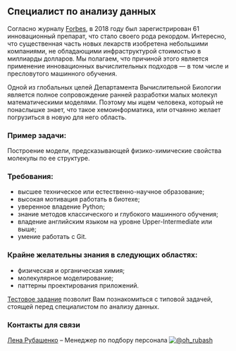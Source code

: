 ## Специалист по анализу данных

Согласно журналу [Forbes](https://www.forbes.com/sites/bernardmunos/2019/01/14/2018-new-drugs-approvals-an-all-time-record-and-a-watershed/#76543a49332d), в 2018 году был зарегистрирован 61 инновационный препарат, что стало своего рода рекордом. Интересно, что существенная часть новых лекарств изобретена небольшими компаниями, не обладающими инфраструктурой стоимостью в миллиарды долларов. Мы полагаем, что причиной этого является применение инновационных вычислительных подходов — в том числе и пресловутого машинного обучения.

Одной из глобальных целей Департамента Вычислительной Биологии является полное сопровождение ранней разработки малых молекул математическими моделями.
Поэтому мы ищем человека, который не понаслышке знает, что такое хемоинформатика, или отчаянно желает погрузиться в новую для него область.

### Пример задачи:
Построение модели, предсказывающей физико-химические свойства молекулы по ее структуре. 


### Требования:
- высшее техническое или естественно-научное образование;
- высокая мотивация работать в биотехе;
- уверенное владение Python;
- знание методов классического и глубокого машинного обучения;
- владение английским языком на уровне Upper-Intermediate или выше;
- умение работать с Git.

### Крайне желательны знания в следующих областях:
- физическая и органическая химия;
- молекулярное моделирование;
- паттерны проектирования приложений.

 [Тестовое задание](/tests/ml.md)
 позволит Вам познакомиться с типовой задачей, стоящей перед специалистом по анализу данных. 

### Контакты для связи
[Лена Рубашенко](mailto:rubashenko@biocad.ru) – Менеджер по подбору персонала [ ![@oh_rubash](/img/telegram.png) ](https://telegram.me/oh_rubash)
